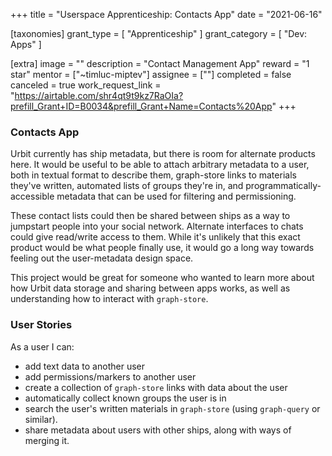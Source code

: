 +++
title = "Userspace Apprenticeship: Contacts App"
date = "2021-06-16"

[taxonomies]
grant_type = [ "Apprenticeship" ]
grant_category = [ "Dev: Apps" ]

[extra]
image = ""
description = "Contact Management App"
reward = "1 star"
mentor = ["~timluc-miptev"]
assignee = [""]
completed = false
canceled = true
work_request_link = "https://airtable.com/shr4qt9t9kz7RaOIa?prefill_Grant+ID=B0034&prefill_Grant+Name=Contacts%20App"
+++

### Contacts App

Urbit currently has ship metadata, but there is room for alternate products here. It would be useful to be able to attach arbitrary metadata to a user, both in textual format to describe them, graph-store links to materials they've written, automated lists of groups they're in, and programmatically-accessible metadata that can be used for filtering and permissioning.

These contact lists could then be shared between ships as a way to jumpstart people into your social network. Alternate interfaces to chats could give read/write access to them. While it's unlikely that this exact product would be what people finally use, it would go a long way towards feeling out the user-metadata design space.

This project would be great for someone who wanted to learn more about how Urbit data storage and sharing between apps works, as well as understanding how to interact with `graph-store`.

### User Stories

As a user I can:

- add text data to another user
- add permissions/markers to another user
- create a collection of `graph-store` links with data about the user
- automatically collect known groups the user is in
- search the user's written materials in `graph-store` (using `graph-query` or similar).
- share metadata about users with other ships, along with ways of merging it.

